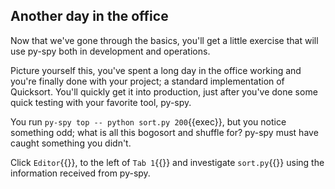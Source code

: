 ## Another day in the office
Now that we've gone through the basics, you'll get a little exercise that will use py-spy both in development and operations.

Picture yourself this, you've spent a long day in the office working and you're finally done with your project; a standard implementation of Quicksort. You'll quickly get it into production, just after you've done some quick testing with your favorite tool, py-spy.

You run `py-spy top -- python sort.py 200`{{exec}}, but you notice something odd; what is all this bogosort and shuffle for?
py-spy must have caught something you didn't. 

Click `Editor`{{}}, to the left of `Tab 1`{{}} and investigate `sort.py`{{}} using the information received from py-spy.